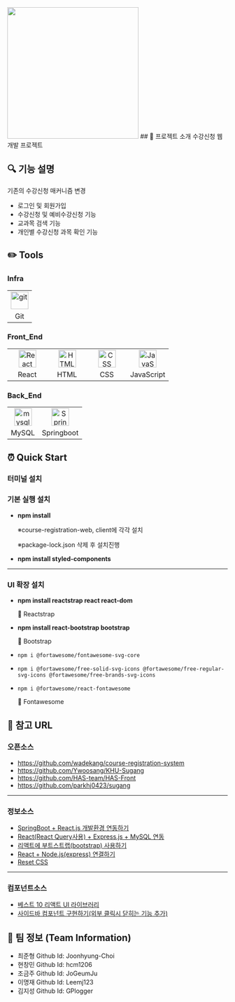 
<img src="https://cdn.discordapp.com/attachments/1020634642707136565/1024363409304731788/1.PNG" width=300;>
## 📖 프로젝트 소개
수강신청 웹 개발 프로젝트

## 🔍 기능 설명

기존의 수강신청 매커니즘 변경
- 로그인 및 회원가입
- 수강신청 및 예비수강신청 기능
- 교과목 검색 기능
- 개인별 수강신청 과목 확인 기능 



## ✏️ Tools
### Infra
<table><tbody>
<tr>
<td>
<div align="center"><a href="https://git-scm.com/" target="_blank"><img src="https://www.vectorlogo.zone/logos/git-scm/git-scm-icon.svg" alt="git" width="40" height="40"/> </a></div>
</td>
</tr>
<tr>
<td align = "center">Git</td>
</tr>
</tbody></table>

### Front_End
<table><tbody>
<tr>
<td width="75">
<div align="center"><a href="https://ko.reactjs.org/" target="_blank"> <img src="https://upload.wikimedia.org/wikipedia/commons/thumb/a/a7/React-icon.svg/200px-React-icon.svg.png" alt="React" width="40" height="40"/> </a></div>  
</td>
<td width="75">
<div align="center"><img src="https://upload.wikimedia.org/wikipedia/commons/thumb/6/61/HTML5_logo_and_wordmark.svg/120px-HTML5_logo_and_wordmark.svg.png" alt="HTML" width="40" height="40"/> </a></div>
</td>
<td width="75">
<div align="center"><img src="https://upload.wikimedia.org/wikipedia/commons/thumb/d/d5/CSS3_logo_and_wordmark.svg/120px-CSS3_logo_and_wordmark.svg.png" alt="CSS" width="40" height="40"/> </a></div>
</td>
<td width="75">
<div align="center"><img src="https://img1.daumcdn.net/thumb/R1280x0/?scode=mtistory2&fname=http%3A%2F%2Fcfile10.uf.tistory.com%2Fimage%2F2149683A58CA6BF31324DD" alt="JavaScript" width="40" height="40"/> </a></div>
</td>
<tr>
<td align = "center">React</td>
<td align = "center">HTML</td>
<td align = "center">CSS</td>
<td align = "center">JavaScript</td>
</tr>
</tr>
</tbody></table>

### Back_End
<table><tbody>
<tr>
<td>
<div align="center"><a href="https://www.mysql.com/" target="_blank"> <img src="https://www.mysql.com/common/logos/logo-mysql-170x115.png" alt="mysql" width="40" height="40"/> </a></div>
</td>
<td>
<div align="center"><img src="https://upload.wikimedia.org/wikipedia/commons/thumb/4/44/Spring_Framework_Logo_2018.svg/121px-Spring_Framework_Logo_2018.svg.png" alt="Springboot rds" width="40" height="40"/> </a></div>
</td>
</tr>
<tr>
<td align = "center">MySQL</td>
<td align = "center">Springboot</td>
</tr>
</tbody></table>


##  ⏰ Quick Start
### 터미널 설치

### 기본 실행 설치

- **npm install**
    
    ※course-registration-web, client에 각각 설치
    
    ※package-lock.json 삭제 후 설치진행
    
- **npm install styled-components**

---

### UI 확장 설치

- **npm install reactstrap react react-dom**
    
    🏹    Reactstrap
    
- **npm install react-bootstrap bootstrap**
    
    🏹   Bootstrap
    
- `npm i @fortawesome/fontawesome-svg-core`
- `npm i @fortawesome/free-solid-svg-icons @fortawesome/free-regular-svg-icons @fortawesome/free-brands-svg-icons`
- `npm i @fortawesome/react-fontawesome`
    
    🏹   Fontawesome
    


## 📜 참고 URL

### 오픈소스

- https://github.com/wadekang/course-registration-system
- https://github.com/Ywoosang/KHU-Sugang
- https://github.com/HAS-team/HAS-Front
- https://github.com/parkhj0423/sugang

---

### 정보소스

- [SpringBoot + React.js 개발환경 연동하기](https://velog.io/@u-nij/Spring-Boot-React.js-%EA%B0%9C%EB%B0%9C%ED%99%98%EA%B2%BD-%EC%84%B8%ED%8C%85)
- [React(React Query사용) + Express.js + MySQL 연동](https://hyunwk.github.io/python/react/2021/10/31/React(React-Query-%EC%82%AC%EC%9A%A9)+-Express-js-+-MySQL.html)
- [리액트에 부트스트랩(bootstrap) 사용하기](https://flamingotiger.github.io/style/react-bootstrap/)
- [React + Node.js(express) 연결하기](https://velog.io/@autumndr3ams/210802-React-Node.jsexpress-%EC%97%B0%EA%B2%B0%ED%95%98%EA%B8%B0)
- [Reset CSS](https://parkjh7764.tistory.com/80)

---

### 컴포넌트소스

- [베스트 10 리액트 UI 라이브러리](https://usecode.pw/10-best-react-ui-library/)
- [사이드바 컴포넌트 구현하기(외부 클릭시 닫히는 기능 추가)](https://ji-u.tistory.com/22)


## 👯 팀 정보 (Team Information)

- 최준형 Github Id: Joonhyung-Choi
- 현창민 Github Id: hcm1206
- 조금주 Github Id: JoGeumJu
- 이명재 Github Id: Leemj123
- 김지성 Github Id: GPlogger
